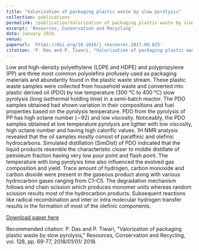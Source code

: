 ```yaml
---
title: "Valorization of packaging plastic waste by slow pyrolysis"
collection: publications
permalink: /publication/Valorization of packaging plastic waste by slow pyrolysis
excerpt: 'Resources, Conservation and Recycling'
date: January 2018
venue: 
paperurl: 'https://doi.org/10.1016/j.resconrec.2017.09.025'
citation: 'P. Das and P. Tiwari, "Valorization of packaging plastic waste by slow pyrolysis," Resources, Conservation and Recycling, vol. 128, pp. 69-77, 2018/01/01/ 2018.'
---
```

Low and high-density polyethylene (LDPE and HDPE) and polypropylene (PP) are three most common polyolefins profusely used as packaging materials and abundantly found in the plastic waste stream. These plastic waste samples were collected from household waste and converted into plastic derived oil (PDO) by low temperature (300 °C to 400 °C) slow pyrolysis (long isothermal holding time) in a semi-batch reactor. The PDO samples obtained had shown variation in their compositions and fuel properties based on the pyrolysis temperature. PDO from the pyrolysis of PP has high octane number (∼92) and low viscosity. Noticeably, the PDO samples obtained at low temperature pyrolysis are lighter with low viscosity, high octane number and having high calorific values. 1H NMR analysis revealed that the oil samples mostly consist of paraffinic and olefinic hydrocarbons. Simulated distillation (SimDist) of PDO indicated that the liquid products resemble the characteristic closer to middle distillate of petroleum fraction having very low pour point and flash point. The temperature with long pyrolysis time also influenced the evolved gas composition and yield. Trace amount of hydrogen, carbon monoxide and carbon dioxide were present in the gaseous product along with various hydrocarbon gases ranging from C1–C5. The degradation mechanism follows end chain scission which produces monomer units whereas random scission results most of the hydrocarbon products. Subsequent reactions like radical recombination and inter or intra molecular hydrogen transfer results in the formation of most of the olefinic components.

[Download paper here](https://github.com/pd102022/pallabdas.github.io/raw/master/files/Paper_r1.pdf)

Recommended citation: P. Das and P. Tiwari, "Valorization of packaging plastic waste by slow pyrolysis," Resources, Conservation and Recycling, vol. 128, pp. 69-77, 2018/01/01/ 2018.
